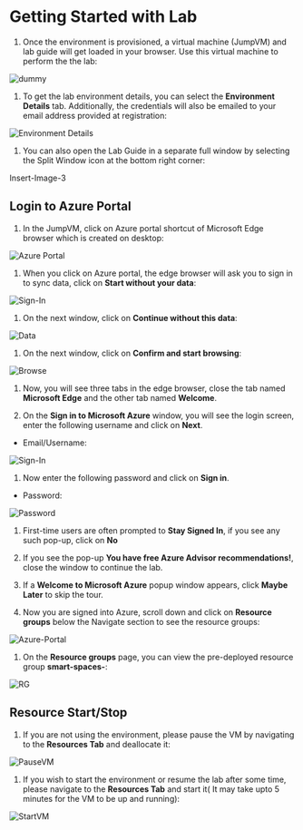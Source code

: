 # Getting Started with Lab

1. Once the environment is provisioned, a virtual machine (JumpVM) and lab guide will get loaded in your browser. Use this virtual machine to perform the the lab:

![dummy](https://github.com/SD-14/Smart-Spaces-Sustainability-Solution-Accelerator/blob/main/images/dummy.png?raw=true)

1. To get the lab environment details, you can select the **Environment Details** tab. Additionally, the credentials will also be emailed to your email address provided at registration:

![Environment Details](https://github.com/SD-14/Smart-Spaces-Sustainability-Solution-Accelerator/blob/main/images/environmentdetails.png?raw=true)

1. You can also open the Lab Guide in a separate full window by selecting the Split Window icon at the bottom right corner:

Insert-Image-3

## Login to Azure Portal

1. In the JumpVM, click on Azure portal shortcut of Microsoft Edge browser which is created on desktop:

![Azure Portal](https://github.com/SD-14/Smart-Spaces-Sustainability-Solution-Accelerator/blob/main/images/01.png?raw=true)

1. When you click on Azure portal, the edge browser will ask you to sign in to sync data, click on **Start without your data**:

![Sign-In](https://github.com/SD-14/Smart-Spaces-Sustainability-Solution-Accelerator/blob/main/images/02.png?raw=true)

1. On the next window, click on **Continue without this data**:

![Data](https://github.com/SD-14/Smart-Spaces-Sustainability-Solution-Accelerator/blob/main/images/03.png)

1. On the next window, click on **Confirm and start browsing**:

![Browse](https://github.com/SD-14/Smart-Spaces-Sustainability-Solution-Accelerator/blob/main/images/04.png)

1. Now, you will see three tabs in the edge browser, close the tab named **Microsoft Edge** and the other tab named **Welcome**.

1. On the **Sign in to Microsoft Azure** window, you will see the login screen, enter the following username and click on **Next**.

* Email/Username: <inject key="AzureAdUserEmail"></inject>

![Sign-In](https://github.com/SD-14/Smart-Spaces-Sustainability-Solution-Accelerator/blob/main/images/05.png)

1. Now enter the following password and click on **Sign in**.

* Password: <inject key="AzureAdUserPassword"></inject>

![Password](https://github.com/SD-14/Smart-Spaces-Sustainability-Solution-Accelerator/blob/main/images/06.png?raw=true)

1. First-time users are often prompted to **Stay Signed In**, if you see any such pop-up, click on **No**

1. If you see the pop-up **You have free Azure Advisor recommendations!**, close the window to continue the lab.

1. If a **Welcome to Microsoft Azure** popup window appears, click **Maybe Later** to skip the tour.

1. Now you are signed into Azure, scroll down and click on **Resource groups** below the Navigate section to see the resource groups:

![Azure-Portal](https://github.com/SD-14/Smart-Spaces-Sustainability-Solution-Accelerator/blob/main/images/07.png?raw=true)

1. On the **Resource groups** page, you can view the pre-deployed resource group **smart-spaces-<inject key ="DeploymentID"></inject>**:

![RG](https://github.com/SD-14/Smart-Spaces-Sustainability-Solution-Accelerator/blob/main/images/08.png?raw=true)

## Resource Start/Stop

1. If you are not using the environment, please pause the VM by navigating to the **Resources Tab** and deallocate it:

![PauseVM](https://github.com/SD-14/Smart-Spaces-Sustainability-Solution-Accelerator/blob/main/images/09.png?raw=true)

1. If you wish to start the environment or resume the lab after some time, please navigate to the **Resources Tab** and start it( It may take upto 5 minutes for the VM to be up and running):

![StartVM](https://github.com/SD-14/Smart-Spaces-Sustainability-Solution-Accelerator/blob/main/images/10.png?raw=true)

